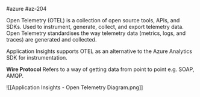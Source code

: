 #azure #az-204 

Open Telemetry (OTEL) is a collection of open source tools, APIs, and SDKs.
Used to instrument, generate, collect, and export telemetry data.
Open Telemetry standardises the way telemetry data (metrics, logs, and traces) are generated and collected.

Application Insights supports OTEL as an alternative to the Azure Analytics SDK for instrumentation.

**Wire Protocol**
Refers to a way of getting data from point to point e.g. SOAP, AMQP.

![[Application Insights - Open Telemetry Diagram.png]]